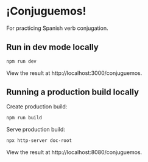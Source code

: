 # ¡Conjuguemos!

For practicing Spanish verb conjugation.

## Run in dev mode locally

```sh
npm run dev
```

View the result at http://localhost:3000/conjuguemos.

## Running a production build locally

Create production build:
```sh
npm run build
```

Serve production build:
```sh
npx http-server doc-root
```

View the result at http://localhost:8080/conjuguemos.
